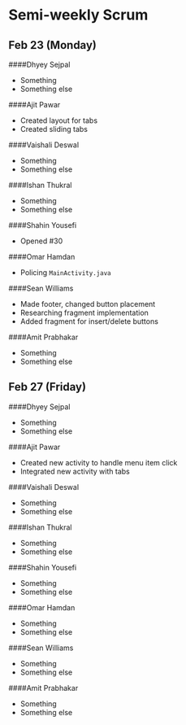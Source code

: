 # Semi-weekly Scrum

## Feb 23 (Monday)

####Dhyey Sejpal

* Something
* Something else

####Ajit Pawar

* Created layout for tabs
* Created sliding tabs 

####Vaishali Deswal

* Something
* Something else

####Ishan Thukral

* Something
* Something else

####Shahin Yousefi

* Opened #30

####Omar Hamdan

* Policing `MainActivity.java`

####Sean Williams

* Made footer, changed button placement
* Researching fragment implementation
* Added fragment for insert/delete buttons

####Amit Prabhakar

* Something
* Something else

## Feb 27 (Friday)

####Dhyey Sejpal

* Something
* Something else

####Ajit Pawar

* Created new activity to handle menu item click
* Integrated new activity with tabs

####Vaishali Deswal

* Something
* Something else

####Ishan Thukral

* Something
* Something else

####Shahin Yousefi

* Something
* Something else

####Omar Hamdan

* Something
* Something else

####Sean Williams

* Something
* Something else

####Amit Prabhakar

* Something
* Something else
